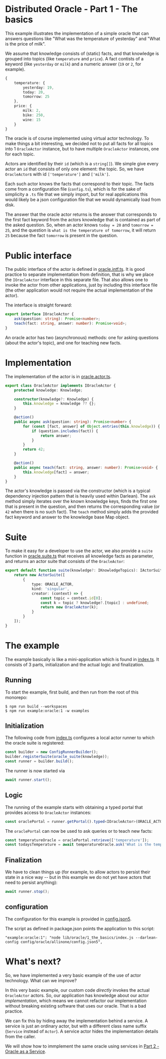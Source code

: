 # Distributed Oracle - Part 1 - The basics

This example illustrates the implementation of a simple oracle that can answers questions like "What was the temperature of yesterday" and "What is the price of milk".

We assume that knowledge consists of (static) facts, and that knowledge is grouped into topics (like `temperature` and `price`). A fact contists of a keyword (like `yesterday` or `milk`) and
a numeric answer (`19` or `2`, for example).

```ts
{
    temperature: {
        yesterday: 19,
        today: 20,
        tomorrow: 25
    },
    price: {
        milk: 2,
        bike: 250,
        wine: 15
    }
}
```

The oracle is of course implemented using virtual actor technology. To make things a bit interesting, we decided not to put all facts for all topics into 1 `OracleActor` instance, but to have
multiple `OracleActor` instances, one for each topic.

Actors are identified by their `id` (which is a `string[]`). We simple give every actor an `id` that consists of only one element: the topic. So, we have `OracleActor`s with id `['temperature']` and
`['milk']`.

Each such actor knows the facts that correspond to their topic. The facts come from a configuration file (`config.ts`), which is for the sake of simplicity a `.ts` file that we simply import, but
for real applications this would likely be a json configuration file that we would dynamically load from disk.

The answer that the oracle actor returns is the answer that corresponds to the first fact keyword from the actors knowledge that is contained as part of the asked question. So, when an actor knows `today = 20` and `tomorrow = 25`, 
and the question is `what is the temperature of tomorrow`, it will return `25` because the fact `tomorrow` is present in the question.

# Public interface

The public interface of the actor is defined in [oracle.intf.ts](oracle.intf.ts). It is good practice to separate implementation from definition, that is why we place the `IOracleActor` interface in this separate file. That
also allows one to invoke the actor from other applications, just by including this interface file (the other application would not require the actual implementation of the actor).

The interface is straight forward:
```ts
export interface IOracleActor {
    ask(question: string): Promise<number>;
    teach(fact: string, answer: number): Promise<void>;
}
```

An oracle actor has two (asynchronous) methods: one for asking questions (about the actor's topic), and one for teaching new facts.

# Implementation

The implementation of the actor is in [oracle.actor.ts](oracle.actor.ts).

```ts
export class OracleActor implements IOracleActor {
    protected knowledge: Knowledge;

    constructor(knowledge?: Knowledge) {
        this.knowledge = knowledge ?? {};
    }

    @action()
    public async ask(question: string): Promise<number> {
        for (const [fact, answer] of Object.entries(this.knowledge)) {
            if (question.includes(fact)) {
                return answer;
            }
        }
        return 42;
    }

    @action()
    public async teach(fact: string, answer: number): Promise<void> {
        this.knowledge[fact] = answer;
    }
}
```

The actor's knowledge is passed via the constructor (which is a typical dependency injection pattern that is heavily used within Darlean). The `ask` method simply
iterates over the known knowledge keys, finds the first one that is present in the question, and then returns the corresponding value (or `42` when there is no such fact). The `teach` method simply adds the provided
fact keyword and answer to the knowledge base Map object.

# Suite

To make it easy for a developer to use the actor, we also provide a `suite` function in [oracle.suite.ts](oracle.suite.ts) that receives all knowledge facts as parameter, and returns an actor suite that consists of the `OracleActor`:
```ts
export default function suite(knowledge?: IKnowledgeTopics): IActorSuite {
    return new ActorSuite([
        {
            type: ORACLE_ACTOR,
            kind: 'singular',
            creator: (context) => {
                const topic = context.id[0];
                const k = topic ? knowledge?.[topic] : undefined;
                return new OracleActor(k);
            }
        }
    ]);
}
```

# The example

The example basically is like a mini-application which is found in [index.ts](index.ts). It consists of 3 parts, initialization and the actual logic and finalization.

## Running

To start the example, first build, and then run from the root of this monorepo:
```
$ npm run build --workspaces
$ npm run example:oracle:1 -w examples
```

## Initialization

The following code from [index.ts](index.ts) configures a local actor runner to which the oracle suite is registered:
```ts
const builder = new ConfigRunnerBuilder();
builder.registerSuite(oracle_suite(knowledge));
const runner = builder.build();
```

The runner is now started via
```ts
await runner.start();
```

## Logic
The running of the example starts with obtaining a typed portal that provides access to `OracleActor` instances:
```ts
const oraclePortal = runner.getPortal().typed<IOracleActor>(ORACLE_ACTOR);
```

The `oraclePortal` can now be used to ask queries or to teach new facts:
```ts
const temperatureOracle = oraclePortal.retrieve(['temperature']);
const todaysTemperature = await temperatureOracle.ask('What is the temperature of today?');
```

## Finalization
We have to clean things up (for example, to allow actors to persist their state in a nice way -- but in this example we do not yet have actors that need to persist anything):
```ts
await runner.stop();
```
## configuration
The configuration for this example is provided in [config.json5](../../../config/oracle/allinone/config.json5).

The script as defined in package.json points the application to this script:
```
"example:oracle:1": "node lib/oracle/1_the_basics/index.js --darlean-config config/oracle/allinone/config.json5",
```

# What's next?
So, we have implemented a very basic example of the use of actor technology. What can we improve?

In this very basic example, our custom code *directly* invokes the actual `OracleActor` actors. So, our application has knowledge about our actor *implementation*, which means we cannot
refactor our implementation without breaking existing software that uses our oracle. That is a bad practice.

We can fix this by hiding away the implementation behind a service. A service is just an ordinary actor, but with a different class name suffix (`Service` instead of `Actor`). A service actor hides the implementation 
details from the caller.

We will show how to immplement the same oracle using services in [Part 2 - Oracle as a Service](../2_oracle_as_a_service/).


